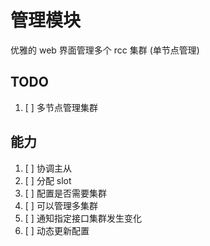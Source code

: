# 管理模块

优雅的 web 界面管理多个 rcc 集群
(单节点管理)

## TODO

1. [ ] 多节点管理集群

## 能力

1. [ ] 协调主从
1. [ ] 分配 slot
1. [ ] 配置是否需要集群
1. [ ] 可以管理多集群
1. [ ] 通知指定接口集群发生变化
1. [ ] 动态更新配置
